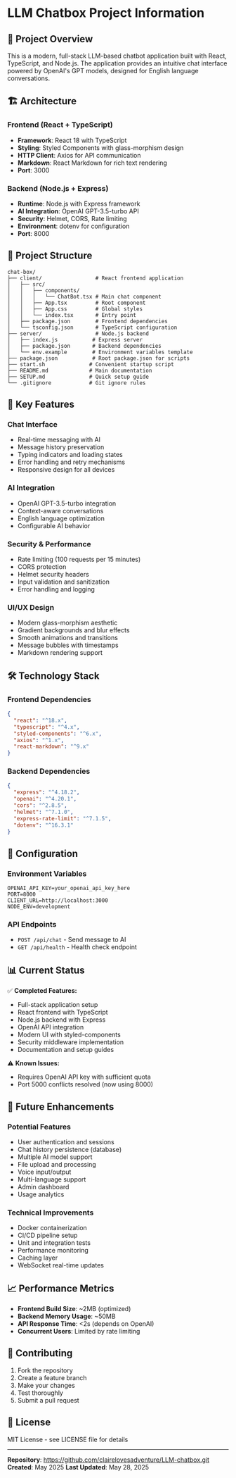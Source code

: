 # LLM Chatbox Project Information

## 🎯 Project Overview

This is a modern, full-stack LLM-based chatbot application built with React, TypeScript, and Node.js. The application provides an intuitive chat interface powered by OpenAI's GPT models, designed for English language conversations.

## 🏗️ Architecture

### Frontend (React + TypeScript)
- **Framework**: React 18 with TypeScript
- **Styling**: Styled Components with glass-morphism design
- **HTTP Client**: Axios for API communication
- **Markdown**: React Markdown for rich text rendering
- **Port**: 3000

### Backend (Node.js + Express)
- **Runtime**: Node.js with Express framework
- **AI Integration**: OpenAI GPT-3.5-turbo API
- **Security**: Helmet, CORS, Rate limiting
- **Environment**: dotenv for configuration
- **Port**: 8000

## 📁 Project Structure

```
chat-box/
├── client/                 # React frontend application
│   ├── src/
│   │   ├── components/
│   │   │   └── ChatBot.tsx # Main chat component
│   │   ├── App.tsx         # Root component
│   │   ├── App.css         # Global styles
│   │   └── index.tsx       # Entry point
│   ├── package.json        # Frontend dependencies
│   └── tsconfig.json       # TypeScript configuration
├── server/                 # Node.js backend
│   ├── index.js           # Express server
│   ├── package.json       # Backend dependencies
│   └── env.example        # Environment variables template
├── package.json           # Root package.json for scripts
├── start.sh              # Convenient startup script
├── README.md             # Main documentation
├── SETUP.md              # Quick setup guide
└── .gitignore            # Git ignore rules
```

## 🚀 Key Features

### Chat Interface
- Real-time messaging with AI
- Message history preservation
- Typing indicators and loading states
- Error handling and retry mechanisms
- Responsive design for all devices

### AI Integration
- OpenAI GPT-3.5-turbo integration
- Context-aware conversations
- English language optimization
- Configurable AI behavior

### Security & Performance
- Rate limiting (100 requests per 15 minutes)
- CORS protection
- Helmet security headers
- Input validation and sanitization
- Error handling and logging

### UI/UX Design
- Modern glass-morphism aesthetic
- Gradient backgrounds and blur effects
- Smooth animations and transitions
- Message bubbles with timestamps
- Markdown rendering support

## 🛠️ Technology Stack

### Frontend Dependencies
```json
{
  "react": "^18.x",
  "typescript": "^4.x",
  "styled-components": "^6.x",
  "axios": "^1.x",
  "react-markdown": "^9.x"
}
```

### Backend Dependencies
```json
{
  "express": "^4.18.2",
  "openai": "^4.20.1",
  "cors": "^2.8.5",
  "helmet": "^7.1.0",
  "express-rate-limit": "^7.1.5",
  "dotenv": "^16.3.1"
}
```

## 🔧 Configuration

### Environment Variables
```env
OPENAI_API_KEY=your_openai_api_key_here
PORT=8000
CLIENT_URL=http://localhost:3000
NODE_ENV=development
```

### API Endpoints
- `POST /api/chat` - Send message to AI
- `GET /api/health` - Health check endpoint

## 📊 Current Status

✅ **Completed Features:**
- Full-stack application setup
- React frontend with TypeScript
- Node.js backend with Express
- OpenAI API integration
- Modern UI with styled-components
- Security middleware implementation
- Documentation and setup guides

⚠️ **Known Issues:**
- Requires OpenAI API key with sufficient quota
- Port 5000 conflicts resolved (now using 8000)

## 🔮 Future Enhancements

### Potential Features
- User authentication and sessions
- Chat history persistence (database)
- Multiple AI model support
- File upload and processing
- Voice input/output
- Multi-language support
- Admin dashboard
- Usage analytics

### Technical Improvements
- Docker containerization
- CI/CD pipeline setup
- Unit and integration tests
- Performance monitoring
- Caching layer
- WebSocket real-time updates

## 📈 Performance Metrics

- **Frontend Build Size**: ~2MB (optimized)
- **Backend Memory Usage**: ~50MB
- **API Response Time**: <2s (depends on OpenAI)
- **Concurrent Users**: Limited by rate limiting

## 🤝 Contributing

1. Fork the repository
2. Create a feature branch
3. Make your changes
4. Test thoroughly
5. Submit a pull request

## 📄 License

MIT License - see LICENSE file for details

---

**Repository**: https://github.com/clairelovesadventure/LLM-chatbox.git
**Created**: May 2025
**Last Updated**: May 28, 2025 